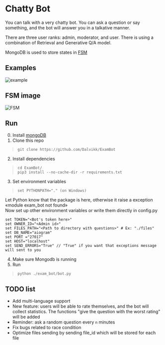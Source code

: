 # Chatty Bot

You can talk with a very chatty bot. 
You can ask a question or say something, and the bot will answer you in a talkative manner. 

There are three user ranks: admin, moderator, and user.
There is using a combination of Retrieval and Generative Q/A model.

MongoDB is used to store states in [FSM](https://en.wikipedia.org/wiki/Finite-state_machine/)

## Examples

![example](.github/images/1.png)

## FSM image

![FSM](.github/images/2.png)

## Run

0. Install [mongoDB](https://www.mongodb.com/)
1. Clone this repo
> `git clone https://github.com/Dalvikk/ExamBot`
2. Install dependencies
> `cd ExamBot/`  
> `pip3 install --no-cache-dir -r requirements.txt`
3. Set environment variables
> `set PYTHONPATH="." (on Windows)`  

Let Python know that the package is here, otherwise it raise a exception «module exam_bot not found»  
Now set up other environment variables or write them directly in config.py

```
set TOKEN="<Bot's token here>"
set OWNER_ID="<Admin id>"
set FILES_PATH="<Path to directory with questions>" # Ex: "./files"
set DB_NAME="aiogram"
set PORT ="27017"
set HOST="localhost"
set SEND_ERRORS="True" // "True" if you want that exceptions message will sent to you
```
4. Make sure Mongodb is running
5. Run  
>  `python ./exam_bot/bot.py`
> 
> 
## TODO list
* Add multi-language support
* New feature: users will be able to rate themselves, and the bot will collect statistics. The functions "give the question with the worst rating" will be added
* Reminder: ask a random question every `n` minutes
* Fix bugs related to race condition
* Optimize files sending by sending file_id which will be stored for each file
